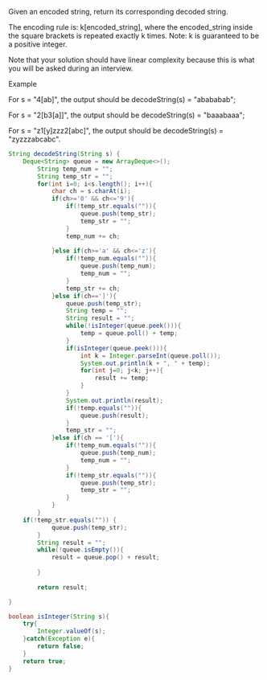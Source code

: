 Given an encoded string, return its corresponding decoded string.

The encoding rule is: k[encoded_string], where the encoded_string inside the square brackets is repeated exactly k times. Note: k is guaranteed to be a positive integer.

Note that your solution should have linear complexity because this is what you will be asked during an interview.

Example

For s = "4[ab]", the output should be
decodeString(s) = "abababab";

For s = "2[b3[a]]", the output should be
decodeString(s) = "baaabaaa";

For s = "z1[y]zzz2[abc]", the output should be
decodeString(s) = "zyzzzabcabc".

```java
String decodeString(String s) {
    Deque<String> queue = new ArrayDeque<>();
		String temp_num = "";
		String temp_str = "";
		for(int i=0; i<s.length(); i++){
			char ch = s.charAt(i);
			if(ch>='0' && ch<='9'){
				if(!temp_str.equals("")){
					queue.push(temp_str);
					temp_str = "";
				}
				temp_num += ch;
				
			}else if(ch>='a' && ch<='z'){
				if(!temp_num.equals("")){
					queue.push(temp_num);
					temp_num = "";
				}
				temp_str += ch;
			}else if(ch==']'){
				queue.push(temp_str);
				String temp = "";
				String result = "";
				while(!isInteger(queue.peek())){
					temp = queue.poll() + temp;
				}
				if(isInteger(queue.peek())){
					int k = Integer.parseInt(queue.poll());
					System.out.println(k + ", " + temp);
					for(int j=0; j<k; j++){
						result += temp;
					}
				}
				System.out.println(result);
				if(!temp.equals("")){
					queue.push(result);
				}
				temp_str = "";
			}else if(ch == '['){
				if(!temp_num.equals("")){
					queue.push(temp_num);
					temp_num = "";
				}
				if(!temp_str.equals("")){
					queue.push(temp_str);
					temp_str = "";
				}
			}			
		}
    if(!temp_str.equals("")) {			
			queue.push(temp_str);
		}
		String result = "";
		while(!queue.isEmpty()){
			result = queue.pop() + result;
						
		}
		
		return result;

}

boolean isInteger(String s){
    try{
        Integer.valueOf(s);
    }catch(Exception e){
        return false;
    }
    return true;
}

```